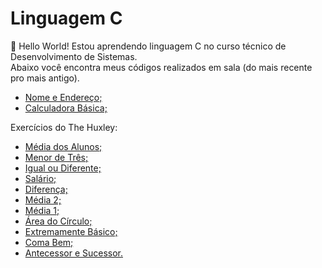 # Linguagem C

<p>👋 Hello World! Estou aprendendo linguagem C no curso técnico de Desenvolvimento de Sistemas. <br>
Abaixo você encontra meus códigos realizados em sala (do mais recente pro mais antigo).  </p> 

<ul>
  <li><a href="https://github.com/amandavsadev/Linguagem-C/blob/main/NomeEndereco.c" target="_blank"> Nome e Endereço; </a></li>
  <li><a href="https://github.com/amandavsadev/Linguagem-C/blob/main/CalculadoraBasica.c" target="_blank"> Calculadora Básica; </a></li>
</ul>

<p> Exercícios do The Huxley: </p>

<ul>
  
  <li><a href="https://github.com/amandavsadev/Linguagem-C/blob/main/MediaAlunos.c" target="_blank"> Média dos Alunos; </a></li>
  <li><a href="https://github.com/amandavsadev/Linguagem-C/blob/main/MenorTres.c" target="_blank"> Menor de Três; </a></li>
  <li><a href="https://github.com/amandavsadev/Linguagem-C/blob/main/IgualDiferente.c" target="_blank"> Igual ou Diferente; </a></li>
  <li><a href="https://github.com/amandavsadev/Linguagem-C/blob/main/Salario.c" target="_blank"> Salário; </a></li>
  <li><a href="https://github.com/amandavsadev/Linguagem-C/blob/main/Diferenca.c" target="_blank"> Diferença; </a></li>
  <li><a href="https://github.com/amandavsadev/Linguagem-C/blob/main/Media2.c" target="_blank"> Média 2; </a></li>
  <li><a href="https://github.com/amandavsadev/Linguagem-C/blob/main/Media1.c" target="_blank"> Média 1; </a></li>
  <li><a href="https://github.com/amandavsadev/Linguagem-C/blob/main/AreaCirculo.c" target="_blank"> Área do Círculo; </a></li>
  <li><a href="https://github.com/amandavsadev/Linguagem-C/blob/main/ExtremamenteBasico.c" target="_blank"> Extremamente Básico; </a></li>
  <li><a href="https://github.com/amandavsadev/Linguagem-C/blob/main/ComaBem.c" target="_blank"> Coma Bem; </a></li>
  <li><a href="https://github.com/amandavsadev/Linguagem-C/blob/main/AntecessorSucessor.c" target="_blank"> Antecessor e Sucessor. </a></li> 
</ul>
